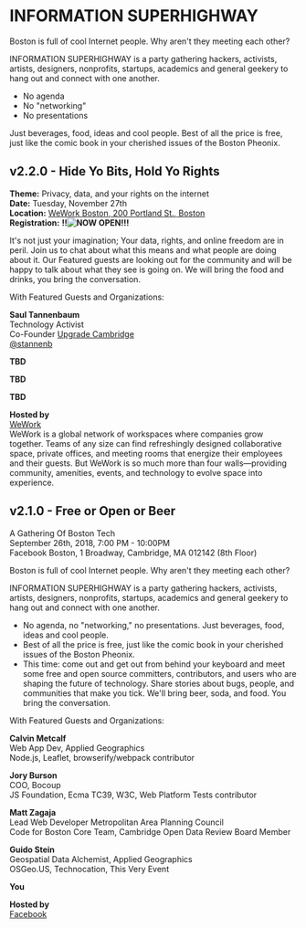 # INFORMATION SUPERHIGHWAY

Boston is full of cool Internet people. Why aren't they meeting each other?

INFORMATION SUPERHIGHWAY is a party gathering hackers, activists, artists, designers, nonprofits, startups, academics and general geekery to hang out and connect with one another.

- No agenda
- No "networking"
- No presentations

Just beverages, food, ideas and cool people. Best of all the price is free, just like the comic book in your cherished issues of the Boston Pheonix.

## v2.2.0 - Hide Yo Bits, Hold Yo Rights

**Theme:** Privacy, data, and your rights on the internet  
**Date:** Tuesday, November 27th  
**Location:** [WeWork Boston, 200 Portland St., Boston](https://www.wework.com/buildings/200-portland-st--boston--MA?utm_campaign=Organic&utm_medium=Listings&utm_source=Google)  
**Registration:** **!!![NOW OPEN](https://www.paperlesspost.com/flyer/go/5872jRmSVpPooXs2qG0V)!!!**

It's not just your imagination; Your data, rights, and online freedom are in peril. Join us to chat about what this means and what people are doing about it. Our Featured guests are looking out for the community and will be happy to talk about what they see is going on. We will bring the food and drinks, you bring the conversation.


With Featured Guests and Organizations:

**Saul Tannenbaum**  
Technology Activist  
Co-Founder [Upgrade Cambridge](https://upgradecambridge.org)  
[@stannenb](https://twitter.com/stannenb)

**TBD**  

**TBD**  

**TBD**  

**Hosted by**  
[WeWork](https://www.wework.com/)  
WeWork is a global network of workspaces where companies grow together. Teams of any size can find refreshingly designed collaborative space, private offices, and meeting rooms that energize their employees and their guests. But WeWork is so much more than four walls—providing community, amenities, events, and technology to evolve space into experience.

## v2.1.0 - Free or Open or Beer

A Gathering Of Boston Tech  
September 26th, 2018, 7:00 PM - 10:00PM  
Facebook Boston, 1 Broadway, Cambridge, MA 012142 (8th Floor)

Boston is full of cool Internet people. Why aren't they meeting each other?

INFORMATION SUPERHIGHWAY is a party gathering hackers, activists, artists, designers, nonprofits, startups, academics and general geekery to hang out and connect with one another.

- No agenda, no "networking," no presentations. Just beverages, food, ideas and cool people.
- Best of all the price is free, just like the comic book in your cherished issues of the Boston Pheonix.
- This time: come out and get out from behind your keyboard and meet some free and open source committers, contributors, and users who are shaping the future of technology. Share stories about bugs, people, and communities that make you tick. We'll bring beer, soda, and food. You bring the conversation.

With Featured Guests and Organizations:

**Calvin Metcalf**  
Web App Dev, Applied Geographics  
Node.js, Leaflet, browserify/webpack contributor  

**Jory Burson**  
COO, Bocoup  
JS Foundation, Ecma TC39, W3C, Web Platform Tests contributor

**Matt Zagaja**  
Lead Web Developer Metropolitan Area Planning Council  
Code for Boston Core Team, Cambridge Open Data Review Board Member

**Guido Stein**  
Geospatial Data Alchemist, Applied Geographics  
OSGeo.US, Technocation, This Very Event

**You**

**Hosted by**  
[Facebook](https://www.facebook.com/fbboston/)

